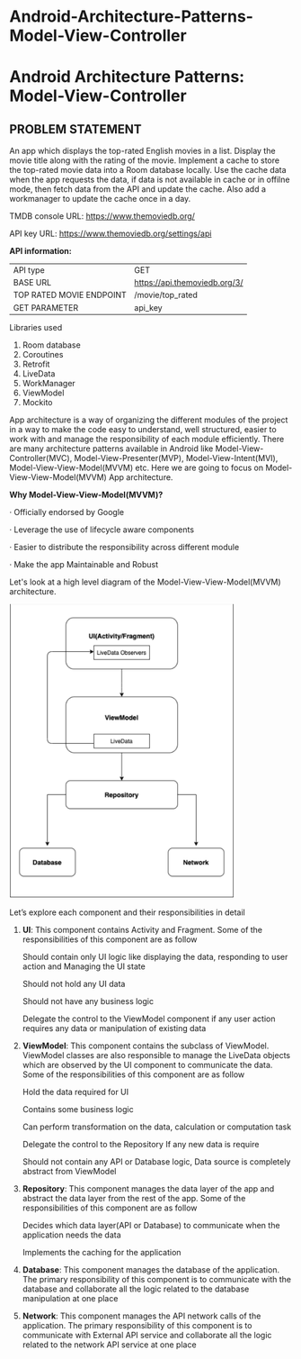 # Android-Architecture-Patterns-Model-View-Controller

# Android Architecture Patterns: Model-View-Controller

## PROBLEM STATEMENT 
An app which displays the top-rated English movies in a list. Display the movie title along with the rating of the movie. Implement a cache to store the top-rated movie data into a Room database locally. Use the cache data when the app requests the data, if data is not available in cache or in offilne mode, then fetch data from the API and update the cache. Also add a workmanager to update the cache once in a day.

TMDB console URL: https://www.themoviedb.org/ 

API key URL: https://www.themoviedb.org/settings/api

**API information:**

|   |   |
| ------------ | ------------ |
|  API type  |  GET|
|  BASE URL | https://api.themoviedb.org/3/  |
|  TOP RATED MOVIE ENDPOINT | /movie/top_rated  |
|  GET PARAMETER |  api_key  |


Libraries used
1. Room database
2. Coroutines
3. Retrofit 
4. LiveData
5. WorkManager
6. ViewModel
7. Mockito

App architecture is a way of organizing the different modules of the project in a way to make the code easy to understand, well structured, easier to work with and manage the responsibility of each module efficiently. There are many architecture patterns available in Android like Model-View-Controller(MVC), Model-View-Presenter(MVP), Model-View-Intent(MVI), Model-View-View-Model(MVVM) etc. Here we are going to focus on Model-View-View-Model(MVVM) App architecture. 

**Why Model-View-View-Model(MVVM)?**

· Officially endorsed by Google

· Leverage the use of lifecycle aware components

· Easier to distribute the responsibility across different module

· Make the app Maintainable and Robust

Let's look at a high level diagram of the Model-View-View-Model(MVVM) architecture.

![alt text](https://github.com/gaikwadChetan93/Android-Architecture-Patterns-Model-View-Controller/blob/master/Architecture%20Diagram.png?raw=true)





Let’s explore each component and their responsibilities in detail 

1. **UI**: This component contains Activity and Fragment. Some of the responsibilities of this component are as follow 

	Should contain only UI logic like displaying the data, responding to user action and Managing the UI state 

	Should not hold any UI data 

	Should not have any business logic 

	Delegate the control to the ViewModel component if any user action requires any data or manipulation of existing data 

2. **ViewModel**: This component contains the subclass of ViewModel. ViewModel classes are also responsible to manage the LiveData objects which are observed by the UI component to communicate the data. Some of the responsibilities of this component are as follow 

	Hold the data required for UI 

	Contains some business logic 

	Can perform transformation on the data, calculation or computation task 

	Delegate the control to the Repository If any new data is require 

	Should not contain any API or Database logic, Data source is completely abstract from ViewModel 

3. **Repository**: This component manages the data layer of the app and abstract the data layer from the rest of the app. Some of the responsibilities of this component are as follow 

	Decides which data layer(API or Database) to communicate when the application needs the data 

	Implements the caching for the application 

4. **Database**: This component manages the database of the application. The primary responsibility of this component is to communicate with the database and collaborate all the logic related to the database manipulation at one place 

5. **Network**: This component manages the API network calls of the application. The primary responsibility of this component is to communicate with External API service and collaborate all the logic related to the network API service at one place 
